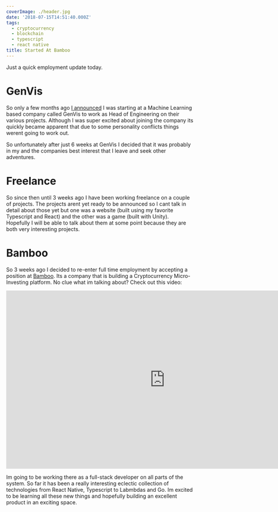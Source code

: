 ```yaml
---
coverImage: ./header.jpg
date: '2018-07-15T14:51:40.000Z'
tags:
  - cryptocurrency
  - blockchain
  - typescript
  - react native
title: Started At Bamboo
---
```


Just a quick employment update today.

<!-- more -->

# GenVis

So only a few months ago [I announced](http://localhost:4500/personal/goodbye-tapslots-hello-genvis/) I was starting at a Machine Learning based company called GenVis to work as Head of Engineering on their various projects. Although I was super excited about joining the company its quickly became apparent that due to some personality conflicts things werent going to work out.

So unfortunately after just 6 weeks at GenVis I decided that it was probably in my and the companies best interest that I leave and seek other adventures.

# Freelance

So since then until 3 weeks ago I have been working freelance on a couple of projects. The projects arent yet ready to be announced so I cant talk in detail about those yet but one was a website (built using my favorite Typescript and React) and the other was a game (built with Unity). Hopefully I will be able to talk about them at some point because they are both very interesting projects.

# Bamboo

So 3 weeks ago I decided to re-enter full time employment by accepting a position at [Bamboo](https://getbamboo.io). Its a company that is building a Cryptocurrency Micro-Investing platform. No clue what im talking about? Check out this video:

<iframe width="853" height="480" src="https://www.youtube.com/embed/qJaBlDx2D70" frameborder="0" allow="autoplay; encrypted-media" allowfullscreen></iframe>

Im going to be working there as a full-stack developer on all parts of the system. So far it has been a really interesting eclectic collection of technologies from React Native, Typescript to Labmbdas and Go. Im excited to be learning all these new things and hopefully building an excellent product in an exciting space.
